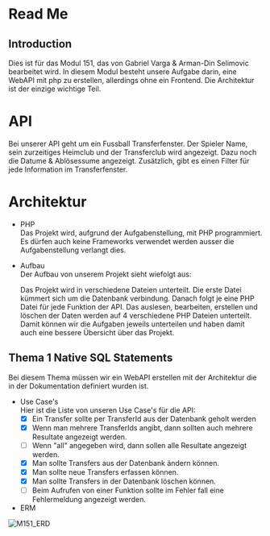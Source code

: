 # Read Me

## Introduction

Dies ist für das Modul 151, das von Gabriel Varga & Arman-Din Selimovic bearbeitet wird. In diesem Modul besteht unsere Aufgabe darin, eine WebAPI mit php zu erstellen, allerdings ohne ein Frontend. Die Architektur ist der einzige wichtige Teil.

# API

Bei unserer API geht um ein Fussball Transferfenster. Der Spieler Name, sein zurzeitiges Heimclub und der Transferclub wird angezeigt. Dazu noch die Datume & Ablösessume angezeigt. Zusätzlich, gibt es einen Filter für jede Information im Transferfenster.

# Architektur

- PHP
  <br>
    Das Projekt wird, aufgrund der Aufgabenstellung, mit PHP programmiert. Es dürfen auch keine Frameworks verwendet werden ausser die Aufgabenstellung verlangt dies.
- Aufbau
  <br>
    Der Aufbau von unserem Projekt sieht wiefolgt aus:

    Das Projekt wird in verschiedene Dateien unterteilt. Die erste Datei kümmert sich um die Datenbank verbindung. Danach folgt je eine PHP Datei für jede Funktion der API. Das auslesen, bearbeiten, erstellen und löschen der Daten werden auf 4 verschiedene PHP Dateien unterteilt. Damit können wir die Aufgaben jeweils unterteilen und haben damit auch eine bessere Übersicht über das Projekt.

## Thema 1 Native SQL Statements
Bei diesem Thema müssen wir ein WebAPI erstellen mit der Architektur die in der Dokumentation definiert wurden ist.
- Use Case's
  <br>
  Hier ist die Liste von unseren Use Case's für die API:
    - [x] Ein Transfer sollte per TransferId aus der Datenbank geholt werden
    - [x] Wenn man mehrere TransferIds angibt, dann sollten auch mehrere Resultate angezeigt werden.
    - [ ] Wenn "all" angegeben wird, dann sollen alle Resultate angezeigt werden.
    - [x] Man sollte Transfers aus der Datenbank ändern können.
    - [x] Man sollte neue Transfers erfassen können.
    - [x] Man sollte Transfers in der Datenbank löschen können.
    - [ ] Beim Aufrufen von einer Funktion sollte im Fehler fall eine Fehlermeldung angezeigt werden.
- ERM

![M151_ERD](https://user-images.githubusercontent.com/91592508/213154819-a1454509-eded-47bf-9393-479924badfc6.png)
